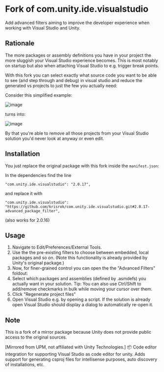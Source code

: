 # Fork of com.unity.ide.visualstudio

Add advanced filters aiming to improve the developer experience when working with Visual Studio and Unity.

## Rationale
The more packages or assembly definitions you have in your project the more sluggish your Visual Studio experience becomes.
This is most notably on startup but also when attaching Visual Studio to e.g. trigger break points.

With this fork you can select exactly what source code you want to be able to see (and step through and debug) in visual studio and reduce the generated vs projects to just the few you actually need:

Consider this simplified example:

![image](https://user-images.githubusercontent.com/3404365/192978093-41356aed-2333-4dbe-9aad-95e371720f31.png)

turns into:

![image](https://user-images.githubusercontent.com/3404365/192978279-5caf95cd-7a1e-4fe0-bc93-8fd05cc89e2d.png)

By that you're able to remove all those projects from your Visual Studio solution you'd never look at anyway or even edit.

## Installation
You just replace the original package with this fork inside the `manifest.json`:

In the dependencies find the line 

```
"com.unity.ide.visualstudio": "2.0.17",
```

and replace it with

```
"com.unity.ide.visualstudio": "https://github.com/krisrok/com.unity.ide.visualstudio.git#2.0.17-advanced_package_filter",
```

(also works for 2.0.16)

## Usage

1. Navigate to Edit/Preferences/External Tools.
2. Use the the pre-existing filters to choose between embedded, local packages and so on. (Note this functionality is already provided by Unity's original package.)
3. Now, for finer-grained control you can open the the "Advanced Filters" foldout:
4. Select which packages and assemblies (defined by .asmdefs) you actually want in your solution. Tip: You can also use Ctrl/Shift to add/remove checkmarks in bulk while moving your cursor over them.
5. Click "Regenerate project files"
6. Open Visual Studio e.g. by opening a script. If the solution is already open Visual Studio should display a dialog to automatically re-open it.

## Note
This is a fork of a mirror package because Unity does not provide public access to the original sources.

[Mirrored from UPM, not affiliated with Unity Technologies.] 📦 Code editor integration for supporting Visual Studio as code editor for unity. Adds support for generating csproj files for intellisense purposes, auto discovery of installations, etc.
